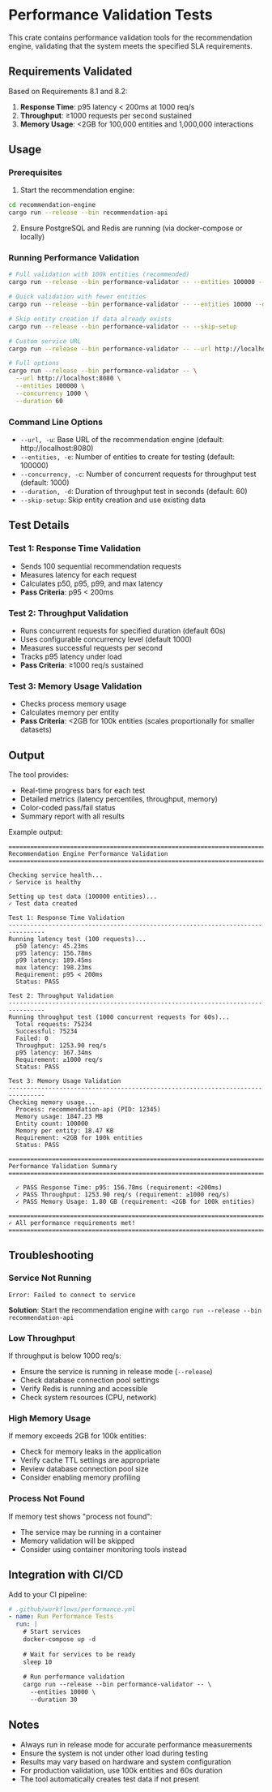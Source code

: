 # Performance Validation Tests

This crate contains performance validation tools for the recommendation engine, validating that the system meets the specified SLA requirements.

## Requirements Validated

Based on Requirements 8.1 and 8.2:

1. **Response Time**: p95 latency < 200ms at 1000 req/s
2. **Throughput**: ≥1000 requests per second sustained
3. **Memory Usage**: <2GB for 100,000 entities and 1,000,000 interactions

## Usage

### Prerequisites

1. Start the recommendation engine:
```bash
cd recommendation-engine
cargo run --release --bin recommendation-api
```

2. Ensure PostgreSQL and Redis are running (via docker-compose or locally)

### Running Performance Validation

```bash
# Full validation with 100k entities (recommended)
cargo run --release --bin performance-validator -- --entities 100000 --duration 60

# Quick validation with fewer entities
cargo run --release --bin performance-validator -- --entities 10000 --duration 30

# Skip entity creation if data already exists
cargo run --release --bin performance-validator -- --skip-setup

# Custom service URL
cargo run --release --bin performance-validator -- --url http://localhost:8080

# Full options
cargo run --release --bin performance-validator -- \
  --url http://localhost:8080 \
  --entities 100000 \
  --concurrency 1000 \
  --duration 60
```

### Command Line Options

- `--url, -u`: Base URL of the recommendation engine (default: http://localhost:8080)
- `--entities, -e`: Number of entities to create for testing (default: 100000)
- `--concurrency, -c`: Number of concurrent requests for throughput test (default: 1000)
- `--duration, -d`: Duration of throughput test in seconds (default: 60)
- `--skip-setup`: Skip entity creation and use existing data

## Test Details

### Test 1: Response Time Validation

- Sends 100 sequential recommendation requests
- Measures latency for each request
- Calculates p50, p95, p99, and max latency
- **Pass Criteria**: p95 < 200ms

### Test 2: Throughput Validation

- Runs concurrent requests for specified duration (default 60s)
- Uses configurable concurrency level (default 1000)
- Measures successful requests per second
- Tracks p95 latency under load
- **Pass Criteria**: ≥1000 req/s sustained

### Test 3: Memory Usage Validation

- Checks process memory usage
- Calculates memory per entity
- **Pass Criteria**: <2GB for 100k entities (scales proportionally for smaller datasets)

## Output

The tool provides:
- Real-time progress bars for each test
- Detailed metrics (latency percentiles, throughput, memory)
- Color-coded pass/fail status
- Summary report with all results

Example output:
```
================================================================================
Recommendation Engine Performance Validation
================================================================================

Checking service health...
✓ Service is healthy

Setting up test data (100000 entities)...
✓ Test data created

Test 1: Response Time Validation
--------------------------------------------------------------------------------
Running latency test (100 requests)...
  p50 latency: 45.23ms
  p95 latency: 156.78ms
  p99 latency: 189.45ms
  max latency: 198.23ms
  Requirement: p95 < 200ms
  Status: PASS

Test 2: Throughput Validation
--------------------------------------------------------------------------------
Running throughput test (1000 concurrent requests for 60s)...
  Total requests: 75234
  Successful: 75234
  Failed: 0
  Throughput: 1253.90 req/s
  p95 latency: 167.34ms
  Requirement: ≥1000 req/s
  Status: PASS

Test 3: Memory Usage Validation
--------------------------------------------------------------------------------
Checking memory usage...
  Process: recommendation-api (PID: 12345)
  Memory usage: 1847.23 MB
  Entity count: 100000
  Memory per entity: 18.47 KB
  Requirement: <2GB for 100k entities
  Status: PASS

================================================================================
Performance Validation Summary
================================================================================

  ✓ PASS Response Time: p95: 156.78ms (requirement: <200ms)
  ✓ PASS Throughput: 1253.90 req/s (requirement: ≥1000 req/s)
  ✓ PASS Memory Usage: 1.80 GB (requirement: <2GB for 100k entities)

================================================================================
✓ All performance requirements met!
================================================================================
```

## Troubleshooting

### Service Not Running
```
Error: Failed to connect to service
```
**Solution**: Start the recommendation engine with `cargo run --release --bin recommendation-api`

### Low Throughput
If throughput is below 1000 req/s:
- Ensure the service is running in release mode (`--release`)
- Check database connection pool settings
- Verify Redis is running and accessible
- Check system resources (CPU, network)

### High Memory Usage
If memory exceeds 2GB for 100k entities:
- Check for memory leaks in the application
- Verify cache TTL settings are appropriate
- Review database connection pool size
- Consider enabling memory profiling

### Process Not Found
If memory test shows "process not found":
- The service may be running in a container
- Memory validation will be skipped
- Consider using container monitoring tools instead

## Integration with CI/CD

Add to your CI pipeline:

```yaml
# .github/workflows/performance.yml
- name: Run Performance Tests
  run: |
    # Start services
    docker-compose up -d
    
    # Wait for services to be ready
    sleep 10
    
    # Run performance validation
    cargo run --release --bin performance-validator -- \
      --entities 10000 \
      --duration 30
```

## Notes

- Always run in release mode for accurate performance measurements
- Ensure the system is not under other load during testing
- Results may vary based on hardware and system configuration
- For production validation, use 100k entities and 60s duration
- The tool automatically creates test data if not present
